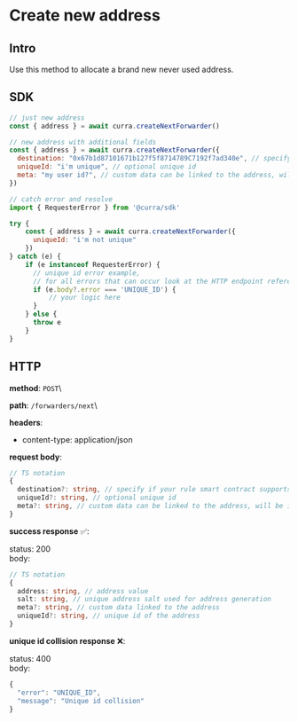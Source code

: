 # Create new address

## Intro

Use this method to allocate a brand new never used address.

## SDK

```js
// just new address
const { address } = await curra.createNextForwarder()

// new address with additional fields
const { address } = await curra.createNextForwarder({
  destination: "0x67b1d87101671b127f5f8714789C7192f7ad340e", // specify if your rule smart contract supports multiple destinations
  uniqueId: "i'm unique", // optional unique id 
  meta: "my user id?", // custom data can be linked to the address, will be included in  incomes webhooks
})

// catch error and resolve
import { RequesterError } from '@curra/sdk'

try {
	const { address } = await curra.createNextForwarder({
	  uniqueId: "i'm not unique"
	})
} catch (e) {
	if (e instanceof RequesterError) {
      // unique id error example,
      // for all errors that can occur look at the HTTP endpoint reference below
	  if (e.body?.error === 'UNIQUE_ID') {
		  // your logic here
	  }	
	} else {
	  throw e
	}
}
```

## HTTP

**method**: `POST`\

**path**: `/forwarders/next`\

**headers**: 
- content-type: application/json

**request body**:
```ts
// TS notation
{
  destination?: string, // specify if your rule smart contract supports multiple destinations
  uniqueId?: string, // optional unique id 
  meta?: string, // custom data can be linked to the address, will be included in  incomes webhooks
}
```

**success response** ✅:

status: 200\
body:
```ts
// TS notation
{
  address: string, // address value
  salt: string, // unique address salt used for address generation
  meta?: string, // custom data linked to the address
  uniqueId?: string, // unique id of the address
}
```

**unique id collision response** ❌:

status: 400\
body:
```ts
{ 
  "error": "UNIQUE_ID", 
  "message": "Unique id collision" 
}
```
